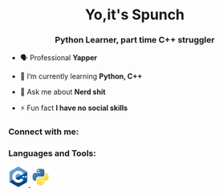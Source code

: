 <h1 align="center">Yo,it's Spunch</h1>
<h3 align="center">Python Learner, part time C++ struggler</h3>

- 🗣 Professional **Yapper**

- 🌱 I’m currently learning **Python, C++**

- 💬 Ask me about **Nerd shit**

- ⚡ Fun fact **I have no social skills**

<h3 align="left">Connect with me:</h3>
<p align="left">
</p>

<h3 align="left">Languages and Tools:</h3>
<p align="left"> <a href="https://www.w3schools.com/cpp/" target="_blank" rel="noreferrer"> <img src="https://raw.githubusercontent.com/devicons/devicon/master/icons/cplusplus/cplusplus-original.svg" alt="cplusplus" width="40" height="40"/> </a> <a href="https://www.python.org" target="_blank" rel="noreferrer"> <img src="https://raw.githubusercontent.com/devicons/devicon/master/icons/python/python-original.svg" alt="python" width="40" height="40"/> </a> </p>
